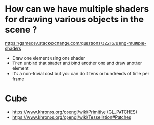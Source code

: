 # How can we have multiple shaders for drawing various objects in the scene ?

https://gamedev.stackexchange.com/questions/22216/using-multiple-shaders 
* Draw one element using one shader
* Then unbind that shader and bind another one and draw another element
* It's a non-trivial cost but you can do it tens or hundrends of time per frame

# Cube
* https://www.khronos.org/opengl/wiki/Primitive (GL_PATCHES)
* https://www.khronos.org/opengl/wiki/Tessellation#Patches

